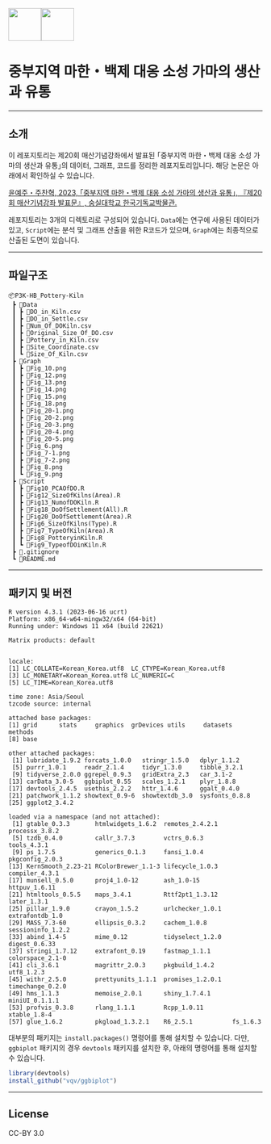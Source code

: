 <img src="https://user-images.githubusercontent.com/64909586/186408061-58a88e85-be08-47f2-b3b3-2c9e04a9dec6.png" height=65><img src="https://github.com/ChanToRe/RCDB/assets/64909586/d30fb665-14a7-4290-9ab3-7dba9345fe71" height=65>

# 중부지역 마한・백제 대옹 소성 가마의 생산과 유통

---

## 소개
이 레포지토리는 제20회 매산기념강좌에서 발표된 ｢중부지역 마한・백제 대옹 소성 가마의 생산과 유통｣의 데이터, 그래프, 코드를 정리한 레포지토리입니다. 해당 논문은 아래에서 확인하실 수 있습니다.

[윤예주・주찬혁, 2023, ｢중부지역 마한・백제 대옹 소성 가마의 생산과 유통｣, 『제20회 매산기념강좌 발표문』, 숭실대학교 한국기독교박물관.]()

레포지토리는 3개의 디렉토리로 구성되어 있습니다. `Data`에는 연구에 사용된 데이터가 있고, `Script`에는 분석 및 그래프 산출을 위한 R코드가 있으며, `Graph`에는 최종적으로 산출된 도면이 있습니다.

---

## 파일구조

```
📦P3K-HB_Pottery-Kiln
 ┣ 📂Data
 ┃ ┣ 📜DO_in_Kiln.csv
 ┃ ┣ 📜DO_in_Settle.csv
 ┃ ┣ 📜Num_Of_DOKiln.csv
 ┃ ┣ 📜Original_Size_Of_DO.csv
 ┃ ┣ 📜Pottery_in_Kiln.csv
 ┃ ┣ 📜Site_Coordinate.csv
 ┃ ┗ 📜Size_Of_Kiln.csv
 ┣ 📂Graph
 ┃ ┣ 📜Fig_10.png
 ┃ ┣ 📜Fig_12.png
 ┃ ┣ 📜Fig_13.png
 ┃ ┣ 📜Fig_14.png
 ┃ ┣ 📜Fig_15.png
 ┃ ┣ 📜Fig_18.png
 ┃ ┣ 📜Fig_20-1.png
 ┃ ┣ 📜Fig_20-2.png
 ┃ ┣ 📜Fig_20-3.png
 ┃ ┣ 📜Fig_20-4.png
 ┃ ┣ 📜Fig_20-5.png
 ┃ ┣ 📜Fig_6.png
 ┃ ┣ 📜Fig_7-1.png
 ┃ ┣ 📜Fig_7-2.png
 ┃ ┣ 📜Fig_8.png
 ┃ ┗ 📜Fig_9.png
 ┣ 📂Script
 ┃ ┣ 📜Fig10_PCAOfDO.R
 ┃ ┣ 📜Fig12_SizeOfKilns(Area).R
 ┃ ┣ 📜Fig13_NumofDOKiln.R
 ┃ ┣ 📜Fig18_DoOfSettlement(All).R
 ┃ ┣ 📜Fig20_DoOfSettlement(Area).R
 ┃ ┣ 📜Fig6_SizeOfKilns(Type).R
 ┃ ┣ 📜Fig7_TypeOfKiln(Area).R
 ┃ ┣ 📜Fig8_PotteryinKiln.R
 ┃ ┗ 📜Fig9_TypeofDOinKiln.R
 ┣ 📜.gitignore
 ┗ 📜README.md
 ```

---

## 패키지 및 버전

```
R version 4.3.1 (2023-06-16 ucrt)
Platform: x86_64-w64-mingw32/x64 (64-bit)
Running under: Windows 11 x64 (build 22621)

Matrix products: default


locale:
[1] LC_COLLATE=Korean_Korea.utf8  LC_CTYPE=Korean_Korea.utf8
[3] LC_MONETARY=Korean_Korea.utf8 LC_NUMERIC=C
[5] LC_TIME=Korean_Korea.utf8

time zone: Asia/Seoul
tzcode source: internal

attached base packages:
[1] grid      stats     graphics  grDevices utils     datasets  methods
[8] base

other attached packages:
 [1] lubridate_1.9.2 forcats_1.0.0   stringr_1.5.0   dplyr_1.1.2
 [5] purrr_1.0.1     readr_2.1.4     tidyr_1.3.0     tibble_3.2.1
 [9] tidyverse_2.0.0 ggrepel_0.9.3   gridExtra_2.3   car_3.1-2
[13] carData_3.0-5   ggbiplot_0.55   scales_1.2.1    plyr_1.8.8
[17] devtools_2.4.5  usethis_2.2.2   httr_1.4.6      ggalt_0.4.0
[21] patchwork_1.1.2 showtext_0.9-6  showtextdb_3.0  sysfonts_0.8.8
[25] ggplot2_3.4.2

loaded via a namespace (and not attached):
 [1] gtable_0.3.3       htmlwidgets_1.6.2  remotes_2.4.2.1    processx_3.8.2    
 [5] tzdb_0.4.0         callr_3.7.3        vctrs_0.6.3        tools_4.3.1       
 [9] ps_1.7.5           generics_0.1.3     fansi_1.0.4        pkgconfig_2.0.3   
[13] KernSmooth_2.23-21 RColorBrewer_1.1-3 lifecycle_1.0.3    compiler_4.3.1    
[17] munsell_0.5.0      proj4_1.0-12       ash_1.0-15         httpuv_1.6.11     
[21] htmltools_0.5.5    maps_3.4.1         Rttf2pt1_1.3.12    later_1.3.1       
[25] pillar_1.9.0       crayon_1.5.2       urlchecker_1.0.1   extrafontdb_1.0   
[29] MASS_7.3-60        ellipsis_0.3.2     cachem_1.0.8       sessioninfo_1.2.2 
[33] abind_1.4-5        mime_0.12          tidyselect_1.2.0   digest_0.6.33     
[37] stringi_1.7.12     extrafont_0.19     fastmap_1.1.1      colorspace_2.1-0  
[41] cli_3.6.1          magrittr_2.0.3     pkgbuild_1.4.2     utf8_1.2.3        
[45] withr_2.5.0        prettyunits_1.1.1  promises_1.2.0.1   timechange_0.2.0  
[49] hms_1.1.3          memoise_2.0.1      shiny_1.7.4.1      miniUI_0.1.1.1    
[53] profvis_0.3.8      rlang_1.1.1        Rcpp_1.0.11        xtable_1.8-4      
[57] glue_1.6.2         pkgload_1.3.2.1    R6_2.5.1           fs_1.6.3
```

대부분의 패키지는 `install.packages()` 명령어를 통해 설치할 수 있습니다. 다만, `ggbiplot` 패키지의 경우 `devtools` 패키지를 설치한 후, 아래의 명령어를 통해 설치할 수 있습니다.

```R
library(devtools)
install_github("vqv/ggbiplot")
```

---

## License

CC-BY 3.0